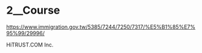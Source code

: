 # 2__Course
 https://www.immigration.gov.tw/5385/7244/7250/7317/%E5%B1%85%E7%95%99/29996/ 

 HiTRUST.COM Inc. 
